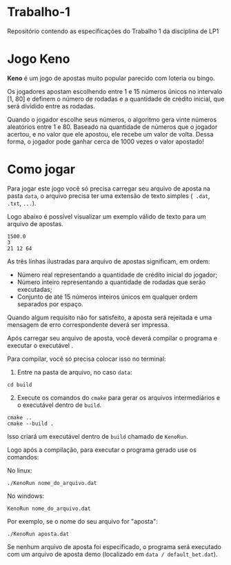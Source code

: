 # Trabalho-1
Repositório contendo as especificações do Trabalho 1 da disciplina de LP1

# Jogo Keno

**Keno** é um jogo de apostas muito popular parecido com loteria ou bingo.

Os jogadores apostam escolhendo entre 1 e 15 números únicos no intervalo [1, 80] e definem o número de rodadas e a quantidade de crédito inicial, que será dividido entre as rodadas. 

Quando o jogador escolhe seus números, o algoritmo gera vinte números aleatórios entre 1 e 80. Baseado na quantidade de números que o jogador acertou, e no valor que ele apostou, ele recebe um valor de volta. Dessa forma, o jogador pode ganhar cerca de 1000 vezes o valor apostado!

# Como jogar

Para jogar este jogo você só precisa carregar seu arquivo de aposta na pasta `data`, o arquivo precisa ter uma extensão de texto simples (` .dat`, `.txt`, `...`).

Logo abaixo é possível visualizar um exemplo válido de texto para um arquivo de apostas.

```
1500.0
3
21 12 64
```

As três linhas ilustradas para arquivo de apostas significam, em ordem:
* Número real representando a quantidade de crédito inicial do jogador;
* Número inteiro representando a quantidade de rodadas que serão executadas;
* Conjunto de até 15 números inteiros únicos em qualquer ordem separados por espaço.

Quando algum requisito não for satisfeito, a aposta será rejeitada e uma mensagem de erro correspondente deverá ser impressa.

Após carregar seu arquivo de aposta, você deverá compilar o programa e executar o executável .

Para compilar, você só precisa colocar isso no terminal:

1. Entre na pasta de arquivo, no caso `data`:
```
cd build
```
2. Execute os comandos do `cmake` para gerar os arquivos intermediários e o executável dentro de `build`.
```
cmake ..
cmake --build .
```
Isso criará um executável dentro de `build` chamado de `KenoRun`.

Logo após a compilação, para executar o programa gerado use os comandos:

No linux:
```
./KenoRun nome_do_arquivo.dat
```
No windows:
```
KenoRun nome_do_arquivo.dat
```

Por exemplo, se o nome do seu arquivo for "aposta":
```
./KenoRun aposta.dat
```

Se nenhum arquivo de aposta foi especificado, o programa será executado com um arquivo de aposta demo (localizado em `data / default_bet.dat`).
